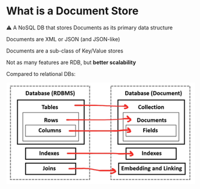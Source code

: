 # What is a Document Store

<aside>
⚠️ A NoSQL DB that stores Documents as its primary data structure

</aside>

Documents are XML or JSON (and JSON-like)

Documents are a sub-class of Key/Value stores

Not as many features are RDB, but **better scalability**

Compared to relational DBs:

![Untitled](What%20is%20a%20Document%20Store%20d0eecee5935845dfbff932d59e089808/Untitled.png)